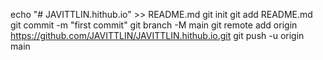 echo "# JAVITTLIN.hithub.io" >> README.md
git init
git add README.md
git commit -m "first commit"
git branch -M main
git remote add origin https://github.com/JAVITTLIN/JAVITTLIN.hithub.io.git
git push -u origin main